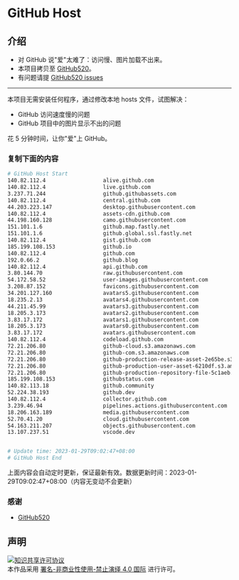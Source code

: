 # GitHub Host
## 介绍
- 对 GitHub 说"爱"太难了：访问慢、图片加载不出来。
- 本项目拷贝至 [GitHub520](https://github.com/521xueweihan/GitHub520)。
- 有问题请提 [GitHub520 issues](https://github.com/521xueweihan/GitHub520/issues/new)

---

本项目无需安装任何程序，通过修改本地 hosts 文件，试图解决：
- GitHub 访问速度慢的问题
- GitHub 项目中的图片显示不出的问题

花 5 分钟时间，让你"爱"上 GitHub。

### 复制下面的内容
```bash
# GitHub Host Start
140.82.112.4                  alive.github.com
140.82.112.4                  live.github.com
3.237.71.244                  github.githubassets.com
140.82.112.4                  central.github.com
44.203.223.147                desktop.githubusercontent.com
140.82.112.4                  assets-cdn.github.com
44.198.160.128                camo.githubusercontent.com
151.101.1.6                   github.map.fastly.net
151.101.1.6                   github.global.ssl.fastly.net
140.82.112.4                  gist.github.com
185.199.108.153               github.io
140.82.112.4                  github.com
192.0.66.2                    github.blog
140.82.112.4                  api.github.com
3.80.144.70                   raw.githubusercontent.com
54.172.58.52                  user-images.githubusercontent.com
3.208.87.152                  favicons.githubusercontent.com
34.201.127.160                avatars5.githubusercontent.com
18.235.2.13                   avatars4.githubusercontent.com
44.211.45.99                  avatars3.githubusercontent.com
18.205.3.173                  avatars2.githubusercontent.com
3.83.17.172                   avatars1.githubusercontent.com
18.205.3.173                  avatars0.githubusercontent.com
3.83.17.172                   avatars.githubusercontent.com
140.82.112.4                  codeload.github.com
72.21.206.80                  github-cloud.s3.amazonaws.com
72.21.206.80                  github-com.s3.amazonaws.com
72.21.206.80                  github-production-release-asset-2e65be.s3.amazonaws.com
72.21.206.80                  github-production-user-asset-6210df.s3.amazonaws.com
72.21.206.80                  github-production-repository-file-5c1aeb.s3.amazonaws.com
185.199.108.153               githubstatus.com
140.82.113.18                 github.community
52.224.38.193                 github.dev
140.82.112.4                  collector.github.com
3.239.46.94                   pipelines.actions.githubusercontent.com
18.206.163.189                media.githubusercontent.com
52.70.41.20                   cloud.githubusercontent.com
54.163.211.207                objects.githubusercontent.com
13.107.237.51                 vscode.dev


# Update time: 2023-01-29T09:02:47+08:00
# GitHub Host End

```
上面内容会自动定时更新，保证最新有效。数据更新时间：2023-01-29T09:02:47+08:00（内容无变动不会更新）

### 感谢

- [GitHub520](https://github.com/521xueweihan/GitHub520)

## 声明
<a rel="license" href="https://creativecommons.org/licenses/by-nc-nd/4.0/deed.zh"><img alt="知识共享许可协议" style="border-width: 0" src="https://licensebuttons.net/l/by-nc-nd/4.0/88x31.png"></a><br>本作品采用 <a rel="license" href="https://creativecommons.org/licenses/by-nc-nd/4.0/deed.zh">署名-非商业性使用-禁止演绎 4.0 国际</a> 进行许可。